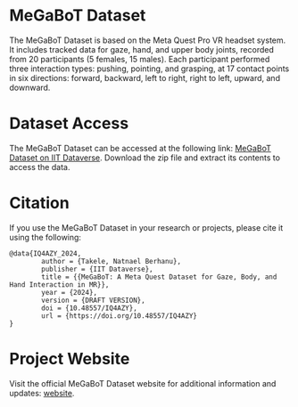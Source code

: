 # MeGaBoT Dataset

The MeGaBoT Dataset is based on the Meta Quest Pro VR headset system. It includes tracked data for gaze, hand, and upper body joints, recorded from 20 participants (5 females, 15 males). Each participant performed three interaction types: pushing, pointing, and grasping, at 17 contact points in six directions: forward, backward, left to right, right to left, upward, and downward.

# Dataset Access

The MeGaBoT Dataset can be accessed at the following link: [MeGaBoT Dataset on IIT Dataverse](https://dataverse.iit.it/dataset.xhtml?persistentId=doi:10.48557/IQ4AZY&version=DRAFT). Download the zip file and extract its contents to access the data.


# Citation

If you use the MeGaBoT Dataset in your research or projects, please cite it using the following:

```
@data{IQ4AZY_2024,
        author = {Takele, Natnael Berhanu},
        publisher = {IIT Dataverse},
        title = {{MeGaBoT: A Meta Quest Dataset for Gaze, Body, and Hand Interaction in MR}},
        year = {2024},
        version = {DRAFT VERSION},
        doi = {10.48557/IQ4AZY},
        url = {https://doi.org/10.48557/IQ4AZY}
}
```

# Project Website

Visit the official MeGaBoT Dataset website for additional information and updates: [website](https://natnaelb7.github.io/MeGaBoT_Website/).
